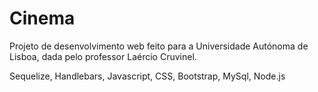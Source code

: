 # Cinema
Projeto de desenvolvimento web feito para a Universidade Autónoma de Lisboa, dada pelo professor Laércio Cruvinel.

Sequelize, Handlebars, Javascript, CSS, Bootstrap, MySql, Node.js
